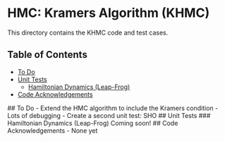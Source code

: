 HMC: Kramers Algorithm (KHMC)
===============
This directory contains the KHMC code and test cases.

## Table of Contents
 - [To Do](#to-do)
 - [Unit Tests](#unit-tests)
     * [Hamiltonian Dynamics (Leap-Frog)](#hdlf)
 - [Code Acknowledgements](#ak)

<a name="to-do"/>
## To Do
 - Extend the HMC algorithm to include the Kramers condition
 - Lots of debugging
 - Create a second unit test: SHO

<a name="tests"/>
## Unit Tests

<a name="hdlf"/>
### Hamiltonian Dynamics (Leap-Frog)
Coming soon!

<a name="ak"/>
## Code Acknowledgements
 - None yet